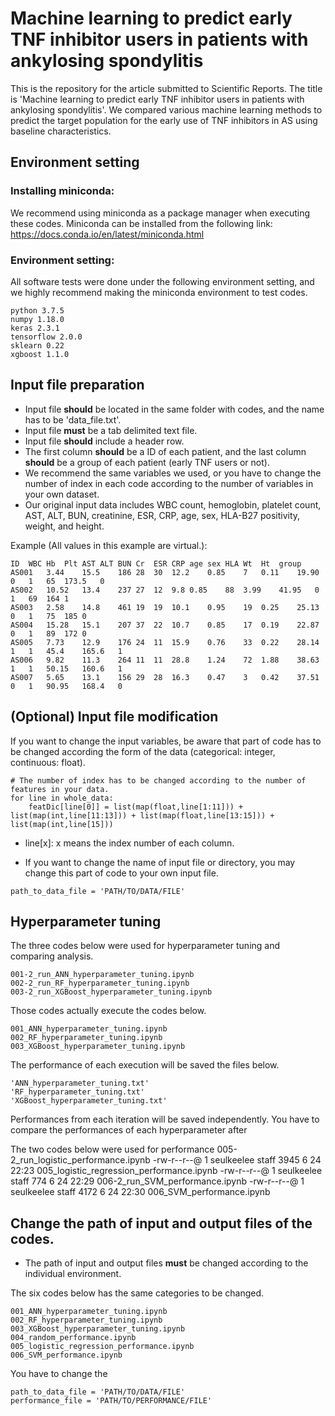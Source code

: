 # Machine learning to predict early TNF inhibitor users in patients with ankylosing spondylitis

This is the repository for the article submitted to Scientific Reports. The title is 'Machine learning to predict early TNF inhibitor users in patients with ankylosing spondylitis'. We compared various machine learning methods to predict the target population for the early use of TNF inhibitors in AS using baseline characteristics. 


## Environment setting

### Installing miniconda:

We recommend using miniconda as a package manager when executing these codes. Miniconda can be installed from the following link: https://docs.conda.io/en/latest/miniconda.html

### Environment setting:

All software tests were done under the following environment setting, and we highly recommend making the miniconda environment to test codes.

```
python 3.7.5
numpy 1.18.0
keras 2.3.1
tensorflow 2.0.0
sklearn 0.22
xgboost 1.1.0
```

## Input file preparation

* Input file **should** be located in the same folder with codes, and the name has to be 'data_file.txt'.
* Input file **must** be a tab delimited text file.
* Input file **should** include a header row.
* The first column **should** be a ID of each patient, and the last column **should** be a group of each patient (early TNF users or not).
* We recommend the same variables we used, or you have to change the number of index in each code according to the number of variables in your own dataset.
* Our original input data includes WBC count, hemoglobin, platelet count, AST, ALT, BUN, creatinine, ESR, CRP, age, sex, HLA-B27 positivity, weight, and height.

Example (All values in this example are virtual.):
```
ID  WBC	Hb	Plt	AST	ALT	BUN	Cr	ESR	CRP	age	sex	HLA	Wt	Ht	group
AS001	3.44	15.5	186	28	30	12.2	0.85	7	0.11	19.90	0	1	65	173.5	0
AS002	10.52	13.4	237	27	12	9.8	0.85	88	3.99	41.95	0	1	69	164	1
AS003	2.58	14.8	461	19	19	10.1	0.95	19	0.25	25.13	0	1	75	185	0
AS004	15.28	15.1	207	37	22	10.7	0.85	17	0.19	22.87	0	1	89	172	0
AS005	7.73	12.9	176	24	11	15.9	0.76	33	0.22	28.14	1	1	45.4	165.6	1
AS006	9.82	11.3	264	11	11	28.8	1.24	72	1.88	38.63	1	1	50.15	160.6	1
AS007	5.65	13.1	156	29	28	16.3	0.47	3	0.42	37.51	0	1	90.95	168.4	0
```

## (Optional) Input file modification
If you want to change the input variables, be aware that part of code has to be changed according the form of the data (categorical: integer, continuous: float). 
```
# The number of index has to be changed according to the number of features in your data.
for line in whole_data:
    featDic[line[0]] = list(map(float,line[1:11])) + list(map(int,line[11:13])) + list(map(float,line[13:15])) + list(map(int,line[15]))
```
* line[x]: x means the index number of each column.

* If you want to change the name of input file or directory, you may change this part of code to your own input file.
```
path_to_data_file = 'PATH/TO/DATA/FILE'
```

## Hyperparameter tuning
The three codes below were used for hyperparameter tuning and comparing analysis.
```
001-2_run_ANN_hyperparameter_tuning.ipynb
002-2_run_RF_hyperparameter_tuning.ipynb
003-2_run_XGBoost_hyperparameter_tuning.ipynb
```

Those codes actually execute the codes below.
```
001_ANN_hyperparameter_tuning.ipynb
002_RF_hyperparameter_tuning.ipynb
003_XGBoost_hyperparameter_tuning.ipynb
```

The performance of each execution will be saved the files below.
```
'ANN_hyperparameter_tuning.txt'
'RF_hyperparameter_tuning.txt'
'XGBoost_hyperparameter_tuning.txt'
```

Performances from each iteration will be saved independently. You have to compare the performances of each hyperparameter after 

The two codes below were used for performance
005-2_run_logistic_performance.ipynb
-rw-r--r--@     1 seulkeelee  staff     3945  6 24 22:23 005_logistic_regression_performance.ipynb
-rw-r--r--@     1 seulkeelee  staff      774  6 24 22:29 006-2_run_SVM_performance.ipynb
-rw-r--r--@     1 seulkeelee  staff     4172  6 24 22:30 006_SVM_performance.ipynb



## Change the path of input and output files of the codes.

* The path of input and output files **must** be changed according to the individual environment.

The six codes below has the same categories to be changed.
```
001_ANN_hyperparameter_tuning.ipynb
002_RF_hyperparameter_tuning.ipynb
003_XGBoost_hyperparameter_tuning.ipynb
004_random_performance.ipynb
005_logistic_regression_performance.ipynb
006_SVM_performance.ipynb
```

You have to change the 
```
path_to_data_file = 'PATH/TO/DATA/FILE'
performance_file = 'PATH/TO/PERFORMANCE/FILE'
```

